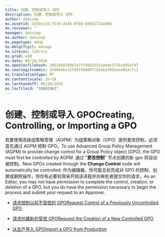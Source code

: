 ```yaml
---
title: 创建、控制或导入 GPO
description: 创建、控制或导入 GPO
author: dansimp
ms.assetid: 5259ce25-f570-4346-9f50-6b051724a998
ms.reviewer: ''
manager: dansimp
ms.author: dansimp
ms.pagetype: mdop
ms.mktglfcycl: manage
ms.sitesec: library
ms.prod: w10
ms.date: 06/16/2016
ms.openlocfilehash: 20524b87b9b7a7ff40d25311e6ae1f76c645afd7
ms.sourcegitcommit: 354664bc527d93f80687cd2eba70d1eea024c7c3
ms.translationtype: MT
ms.contentlocale: zh-CN
ms.lasthandoff: 06/26/2020
ms.locfileid: "10801963"
---
```

# <span data-ttu-id="5100c-103">创建、控制或导入 GPO</span><span class="sxs-lookup"><span data-stu-id="5100c-103">Creating, Controlling, or Importing a GPO</span></span>


<span data-ttu-id="5100c-104">若要使用高级组策略管理（AGPM）为组策略对象（GPO）提供更改控制，必须首先通过 AGPM 控制 GPO。</span><span class="sxs-lookup"><span data-stu-id="5100c-104">To use Advanced Group Policy Management (AGPM) to provide change control for a Group Policy object (GPO), the GPO must first be controlled by AGPM.</span></span> <span data-ttu-id="5100c-105">通过 "**更改控制**" 节点创建的新 gpo 将自动被控制。</span><span class="sxs-lookup"><span data-stu-id="5100c-105">New GPOs created through the **Change Control** node will automatically be controlled.</span></span> <span data-ttu-id="5100c-106">作为编辑器，你可能无权完成对 GPO 的控制、创建或删除操作，但你有必要权限来开始该进程并向审批者提交你的请求。</span><span class="sxs-lookup"><span data-stu-id="5100c-106">As an Editor, you may not have permission to complete the control, creation, or deletion of a GPO, but you do have the permission necessary to begin the process and submit your request to an Approver.</span></span>

-   [<span data-ttu-id="5100c-107">请求控制以前不受控的 GPO</span><span class="sxs-lookup"><span data-stu-id="5100c-107">Request Control of a Previously Uncontrolled GPO</span></span>](request-control-of-a-previously-uncontrolled-gpo.md)

-   [<span data-ttu-id="5100c-108">请求创建新的受控 GPO</span><span class="sxs-lookup"><span data-stu-id="5100c-108">Request the Creation of a New Controlled GPO</span></span>](request-the-creation-of-a-new-controlled-gpo.md)

-   [<span data-ttu-id="5100c-109">从生产导入 GPO</span><span class="sxs-lookup"><span data-stu-id="5100c-109">Import a GPO from Production</span></span>](import-a-gpo-from-production-editor.md)

 

 





